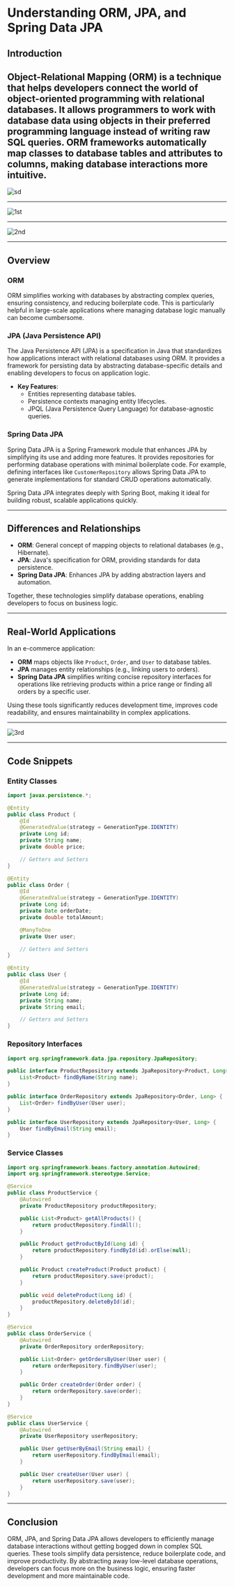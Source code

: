 # Understanding ORM, JPA, and Spring Data JPA

## Introduction

Object-Relational Mapping (ORM) is a technique that helps developers connect the world of object-oriented programming with relational databases. It allows programmers to work with database data using objects in their preferred programming language instead of writing raw SQL queries. ORM frameworks automatically map classes to database tables and attributes to columns, making database interactions more intuitive.
---
![sd](https://github.com/user-attachments/assets/413a8339-b1aa-4dea-860e-e3cdf6cc0230)

---

![1st](https://github.com/user-attachments/assets/494b531c-9f0e-4b58-92d6-de0fa0eb0d29)

---
![2nd](https://github.com/user-attachments/assets/723f54b7-6108-4922-9b18-8e4ff454c2d2)

---

## Overview

### ORM

ORM simplifies working with databases by abstracting complex queries, ensuring consistency, and reducing boilerplate code. This is particularly helpful in large-scale applications where managing database logic manually can become cumbersome.

### JPA (Java Persistence API)

The Java Persistence API (JPA) is a specification in Java that standardizes how applications interact with relational databases using ORM. It provides a framework for persisting data by abstracting database-specific details and enabling developers to focus on application logic. 

- **Key Features**:
  - Entities representing database tables.
  - Persistence contexts managing entity lifecycles.
  - JPQL (Java Persistence Query Language) for database-agnostic queries.

### Spring Data JPA

Spring Data JPA is a Spring Framework module that enhances JPA by simplifying its use and adding more features. It provides repositories for performing database operations with minimal boilerplate code. For example, defining interfaces like `CustomerRepository` allows Spring Data JPA to generate implementations for standard CRUD operations automatically.

Spring Data JPA integrates deeply with Spring Boot, making it ideal for building robust, scalable applications quickly.

---

## Differences and Relationships

- **ORM**: General concept of mapping objects to relational databases (e.g., Hibernate).
- **JPA**: Java's specification for ORM, providing standards for data persistence.
- **Spring Data JPA**: Enhances JPA by adding abstraction layers and automation.

Together, these technologies simplify database operations, enabling developers to focus on business logic.

---

## Real-World Applications

In an e-commerce application:
- **ORM** maps objects like `Product`, `Order`, and `User` to database tables.
- **JPA** manages entity relationships (e.g., linking users to orders).
- **Spring Data JPA** simplifies writing concise repository interfaces for operations like retrieving products within a price range or finding all orders by a specific user.

Using these tools significantly reduces development time, improves code readability, and ensures maintainability in complex applications.

---

![3rd](https://github.com/user-attachments/assets/e6bb883c-7530-4bab-b3c6-941c5ecb53ef)

---

## Code Snippets

### Entity Classes

```java
import javax.persistence.*;

@Entity
public class Product {
    @Id
    @GeneratedValue(strategy = GenerationType.IDENTITY)
    private Long id;
    private String name;
    private double price;

    // Getters and Setters
}

@Entity
public class Order {
    @Id
    @GeneratedValue(strategy = GenerationType.IDENTITY)
    private Long id;
    private Date orderDate;
    private double totalAmount;

    @ManyToOne
    private User user;

    // Getters and Setters
}

@Entity
public class User {
    @Id
    @GeneratedValue(strategy = GenerationType.IDENTITY)
    private Long id;
    private String name;
    private String email;

    // Getters and Setters
}
```
### Repository Interfaces
```java
import org.springframework.data.jpa.repository.JpaRepository;

public interface ProductRepository extends JpaRepository<Product, Long> {
    List<Product> findByName(String name);
}

public interface OrderRepository extends JpaRepository<Order, Long> {
    List<Order> findByUser(User user);
}

public interface UserRepository extends JpaRepository<User, Long> {
    User findByEmail(String email);
}
```

### Service Classes

```java
import org.springframework.beans.factory.annotation.Autowired;
import org.springframework.stereotype.Service;

@Service
public class ProductService {
    @Autowired
    private ProductRepository productRepository;

    public List<Product> getAllProducts() {
        return productRepository.findAll();
    }

    public Product getProductById(Long id) {
        return productRepository.findById(id).orElse(null);
    }

    public Product createProduct(Product product) {
        return productRepository.save(product);
    }

    public void deleteProduct(Long id) {
        productRepository.deleteById(id);
    }
}

@Service
public class OrderService {
    @Autowired
    private OrderRepository orderRepository;

    public List<Order> getOrdersByUser(User user) {
        return orderRepository.findByUser(user);
    }

    public Order createOrder(Order order) {
        return orderRepository.save(order);
    }
}

@Service
public class UserService {
    @Autowired
    private UserRepository userRepository;

    public User getUserByEmail(String email) {
        return userRepository.findByEmail(email);
    }

    public User createUser(User user) {
        return userRepository.save(user);
    }
}

```
---

## Conclusion


ORM, JPA, and Spring Data JPA allows developers to efficiently manage database interactions without getting bogged down in complex SQL queries. These tools simplify data persistence, reduce boilerplate code, and improve productivity. By abstracting away low-level database operations, developers can focus more on the business logic, ensuring faster development and more maintainable code.
